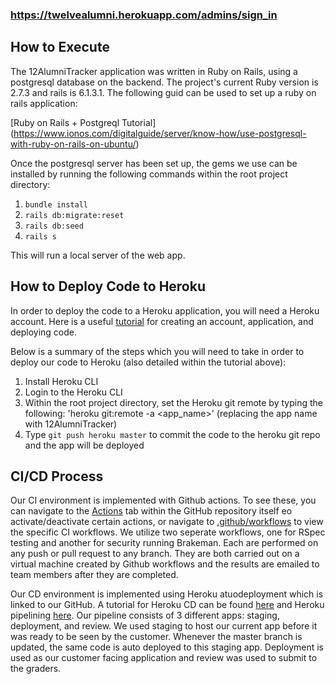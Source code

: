 ### https://twelvealumni.herokuapp.com/admins/sign_in

## How to Execute

The 12AlumniTracker application was written in Ruby on Rails, using a postgresql database on the backend. The project's current Ruby version is 2.7.3 and rails is 6.1.3.1. The following guid can be used to set up a ruby on rails application: 

[Ruby on Rails + Postgreql Tutorial] (https://www.ionos.com/digitalguide/server/know-how/use-postgresql-with-ruby-on-rails-on-ubuntu/)

Once the postgresql server has been set up, the gems we use can be installed by running the following commands within the root project directory:

1. `bundle install`
2. `rails db:migrate:reset`
3. `rails db:seed`
4. `rails s`

This will run a local server of the web app.

## How to Deploy Code to Heroku
In order to deploy the code to a Heroku application, you will need a Heroku account. Here is a useful [tutorial](https://devcenter.heroku.com/articles/getting-started-with-rails6) for creating an account, application, and deploying code.

Below is a summary of the steps which you will need to take in order to deploy our code to Heroku (also detailed within the tutorial above):

1. Install Heroku CLI
2. Login to the Heroku CLI
3. Within the root project directory, set the Heroku git remote by typing the following: 'heroku git:remote -a <app_name>' (replacing the app name with 12AlumniTracker)
4. Type `git push heroku master` to commit the code to the heroku git repo and the app will be deployed

## CI/CD Process
Our CI environment is implemented with Github actions. To see these, you can navigate to the [Actions](actions) tab within the GitHub repository itself eo activate/deactivate certain actions, or navigate to [.github/workflows](.github/workflows) to view the specific CI workflows. We utilize two seperate workflows, one for RSpec testing and another for security running Brakeman. Each are performed on any push or pull request to any branch. They are both carried out on a virtual machine created by Github workflows and the results are emailed to team members after they are completed.

Our CD environment is implemented using Heroku atuodeployment which is linked to our GitHub. A tutorial for Heroku CD can be found [here](https://www.heroku.com/continuous-delivery) and Heroku pipelining [here](https://devcenter.heroku.com/articles/pipelines). Our pipeline consists of 3 different apps: staging, deployment, and review. We used staging to host our current app before it was ready to be seen by the customer. Whenever the master branch is updated, the same code is auto deployed to this staging app. Deployment is used as our customer facing application and review was used to submit to the graders.
